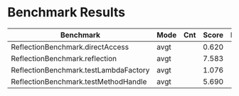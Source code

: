 # Benchmark Results

| Benchmark                              | Mode | Cnt | Score  | Error | Units |
|----------------------------------------|------|-----|--------|-------|-------|
| ReflectionBenchmark.directAccess       | avgt |     | 0.620  |       | ns/op |
| ReflectionBenchmark.reflection         | avgt |     | 7.583  |       | ns/op |
| ReflectionBenchmark.testLambdaFactory  | avgt |     | 1.076  |       | ns/op |
| ReflectionBenchmark.testMethodHandle   | avgt |     | 5.690  |       | ns/op |


